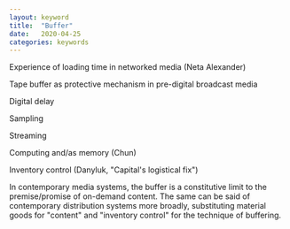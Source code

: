 ```yaml
---
layout: keyword
title:  "Buffer"
date:   2020-04-25
categories: keywords
---
```


Experience of loading time in networked media (Neta Alexander)

Tape buffer as protective mechanism in pre-digital broadcast media

Digital delay

Sampling

Streaming

Computing and/as memory (Chun)

Inventory control (Danyluk, "Capital's logistical fix")

In contemporary media systems, the buffer is a constitutive limit to the premise/promise of on-demand content. The same can be said of contemporary distribution systems more broadly, substituting material goods for "content" and "inventory control" for the technique of buffering.
